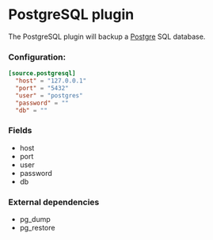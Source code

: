 # PostgreSQL plugin

The PostgreSQL plugin will backup a [Postgre](https://www.postgresql.org/) SQL database.

### Configuration:

```toml
[source.postgresql]
  "host" = "127.0.0.1"
  "port" = "5432"
  "user" = "postgres"
  "password" = ""
  "db" = ""
```

### Fields

  - host
  - port
  - user
  - password
  - db

### External dependencies

  - pg_dump
  - pg_restore